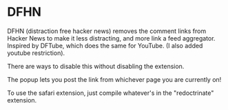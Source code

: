 # DFHN
DFHN (distraction free hacker news) removes the comment links from Hacker News to make it less distracting, and more link a feed aggregator. Inspired by DFTube, which does the same for YouTube. (I also added youtube restriction).

There are ways to disable this without disabling the extension.

The popup lets you post the link from whichever page you are currently on!

To use the safari extension, just compile whatever's in the "redoctrinate" extension.
